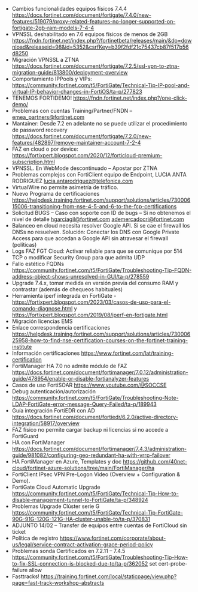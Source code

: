 -	Cambios funcionalidades equipos físicos 7.4.4 https://docs.fortinet.com/document/fortigate/7.4.0/new-features/519079/proxy-related-features-no-longer-supported-on-fortigate-2gb-ram-models-7-4-4
-	VPNSSL deshabilitado en 7.6 equipos físicos de menos de 2GB https://fndn.fortinet.net/index.php?/fortinetbeta/releases/main/&do=download&releaseid=98&id=5352&csrfKey=b39f2fdf21c75437cb87f517b56d8250
-	Migración VPNSSL a ZTNA https://docs.fortinet.com/document/fortigate/7.2.5/ssl-vpn-to-ztna-migration-guide/813800/deployment-overview
-	Comportamiento IPPools y VIPs: https://community.fortinet.com/t5/FortiGate/Technical-Tip-IP-pool-and-virtual-IP-behavior-changes-in-FortiOS/ta-p/277823
-	TENEMOS FORTIDEMO! https://fndn.fortinet.net/index.php?/one-click-demo/
-	Problemas con cuentas Training/Partner/FNDN – emea_partners@fortinet.com
-	Mantainer: Desde 7.2 en adelante no se puede utilizar el procedimiento de password recovery https://docs.fortinet.com/document/fortigate/7.2.0/new-features/482897/remove-maintainer-account-7-2-4
-	FAZ en cloud o por device: https://fortixpert.blogspot.com/2020/12/forticloud-premium-subscription.html
-	VPNSSL. En WebMode descontinuado – Apostar por ZTNA
-	Problemas complejos con FortiClient equipo de Endpoint, LUCIA ANTA RODRIGUEZ lucia.antarodriguez@telefonica.com
-	VirtualWire no permite asimetría de tráfico.
-	Nuevo Programa de certificaciones https://helpdesk.training.fortinet.com/support/solutions/articles/73000615006-transitioning-from-nse-4-5-and-6-to-the-fcp-certifications
-	Solicitud BUGS – Caso con soporte con ID de bugs – Si no obtenemos el nivel de detalle hgarciagil@fortinet.com ademercadocri@fortinet.com
-	Balanceo en cloud necesita resolver Google API. Si se cae el firewall los DNSs no resuelven. Solución: Conectar los DNS con Google Private Access para que accedan a Google API sin atravesar el firewall (políticas)
-	Logs FAZ FGT Cloud: Activar reliable para que se comunique por 514 TCP o modificar Security Group para que admita UDP
-	Fallo estético FQDNs https://community.fortinet.com/t5/FortiGate/Troubleshooting-Tip-FQDN-address-object-shows-unresolved-in-GUI/ta-p/278559
-	Upgrade 7.4.x, tomar medida en versión previa del consumo RAM y contrastar (además de chequeos habituales)
-	Herramienta iperf integrada en FortiGate - https://fortixpert.blogspot.com/2023/03/casos-de-uso-para-el-comando-diagnose.html y https://fortixpert.blogspot.com/2019/08/iperf-en-fortigate.html
-	Migración licencias EMS
-	Enlace correspondencia certificaciones https://helpdesk.training.fortinet.com/support/solutions/articles/73000625958-how-to-find-nse-certification-courses-on-the-fortinet-training-institute
-	Información certificaciones https://www.fortinet.com/lat/training-certification
-	FortiManager HA 7.0 no admite módulo de FAZ https://docs.fortinet.com/document/fortimanager/7.0.12/administration-guide/478954/enable-or-disable-fortianalyzer-features
-	Casos de uso FortiSOAR https://www.youtube.com/@SOCCSE
-	Debug autenticación/autorización https://community.fortinet.com/t5/FortiGate/Troubleshooting-Note-LDAP-FortiGate-error-message-Query-Failed/ta-p/189943
-	Guía integración FortiEDR con AD https://docs.fortinet.com/document/fortiedr/6.2.0/active-directory-integration/58917/overview
-	FAZ físico no permite cargar backup ni licencias si no accede a FortiGuard
-	HA con FortiManager https://docs.fortinet.com/document/fortimanager/7.4.3/administration-guide/981082/configuring-geo-redundant-ha-with-vrrp-failover
-	HA FortiManager en Azure, Templates y doc https://github.com/40net-cloud/fortinet-azure-solutions/tree/main/FortiManager/ha
-	FortiClient IPsec VPN Pre-Logon Video (Overview + Configuration & Demo).
-	FortiGate Cloud Automatic Upgrade https://community.fortinet.com/t5/FortiGate/Technical-Tip-How-to-disable-management-tunnel-to-FortiGate/ta-p/348924
-	Problemas Upgrade Clúster serie G https://community.fortinet.com/t5/FortiGate/Technical-Tip-FortiGate-90G-91G-120G-121G-HA-cluster-unable-to/ta-p/370831
-	ADJUNTO 14/02 – Transfer de equipos entre cuentas de FortiCloud sin ticket
-	Política de registro https://www.fortinet.com/corporate/about-us/legal/service-contract-activation-grace-period-policy
-	Problemas sonda Certificados en 7.2.11 – 7.4.5 https://community.fortinet.com/t5/FortiGate/Troubleshooting-Tip-How-to-fix-SSL-connection-is-blocked-due-to/ta-p/362052 set cert-probe-failure allow
-	Fasttracks! https://training.fortinet.com/local/staticpage/view.php?page=fast-track-workshop-abstracts